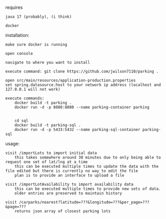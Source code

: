
requires 

	java 17 (probably), (i think)

	docker


installation:

	make sure docker is running

	open console

	navigate to where you want to install

	execute command: git clone https://github.com/jwilson7110/parking .

	open src/main/resources/application-production.properties
	set spring.datasource.host to your network ip address (localhost and 127.0.0.1 will not work)

	execute commands:
		docker build -t parking .
		docker run -d -p 8080:8080 --name parking-container parking
		
		
		cd sql
		docker build -t parking-sql .
		docker run -d -p 5433:5432 --name parking-sql-container parking-sql


usage:

	visit /importLots to import initial data
		this takes somewhere around 30 minutes due to only being able to request one set of lat/lng at a time
		this can be executed multiple times to update the data with the file edited but there is currently no way to edit the file
		plan is to provide an interface to upload a file

	visit /importLotAvailability to import availability data
		this can be executed multiple times to provide new sets of data.
		older entries are preserved to maintain history

	visit /carparks/nearest?latitude=???&longitude=???&per_page=???&page=???
		returns json array of closest parking lots